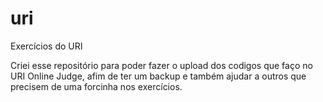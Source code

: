 # uri
Exercícios do URI

Criei esse repositório para poder fazer o upload dos codigos que faço no URI Online Judge, afim de ter um backup e também ajudar a outros
que precisem de uma forcinha nos exercícios.
